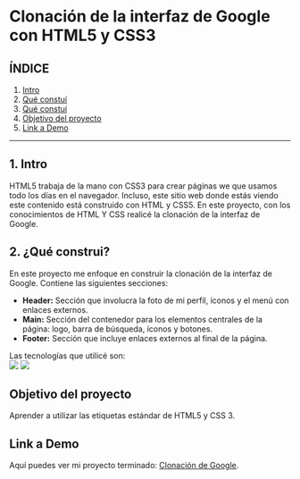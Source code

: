 # Clonación de la interfaz de Google con HTML5 y CSS3
## **ÍNDICE**

1. [Intro](#)
2. [Qué constuí](#)
2. [Qué constuí](#)
3. [Objetivo del proyecto](#)
4. [Link a Demo](#)
   
****

## 1. Intro
HTML5 trabaja de la mano con CSS3 para crear páginas we que usamos todo los días en el navegador. Incluso, este sitio web donde estás viendo este contenido está construido con HTML y CSS5. En este proyecto, con los conocimientos de HTML Y CSS realicé la clonación de la interfaz de Google. 

## 2. ¿Qué construi?
En este proyecto me enfoque en construir la clonación de la interfaz de Google.
Contiene las siguientes secciones:
- **Header:** Sección que involucra la foto de mi perfil, íconos y el menú con enlaces externos.
- **Main:** Sección del contenedor para los elementos centrales de la página: logo, barra de búsqueda, íconos y botones.
- **Footer:** Sección que incluye enlaces externos al final de la página.

 Las tecnologías que utilicé son:   
 <img src="https://img.shields.io/badge/HTML5-E34F26?style=for-the-badge&logo=html5&logoColor=white" />
 <img src="https://img.shields.io/badge/CSS3-1572B6?style=for-the-badge&logo=css3&logoColor=white" />

 ## Objetivo del proyecto
 Aprender a utilizar las etiquetas estándar de HTML5 y CSS 3.

 ## Link a Demo
 Aquí puedes ver mi proyecto terminado: [Clonación de Google](#).


